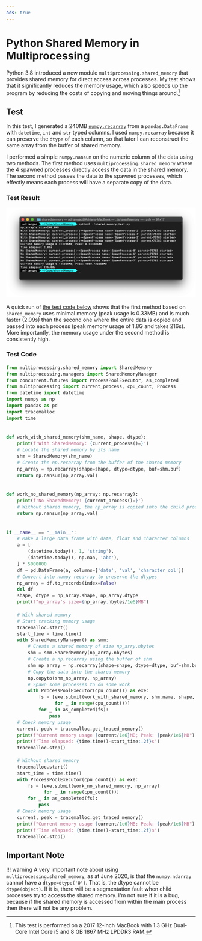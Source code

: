 ```yaml
---
ads: true
---
```


# Python Shared Memory in Multiprocessing

Python 3.8 introduced a new module `multiprocessing.shared_memory` that provides
shared memory for direct access across processes. My test shows that it
significantly reduces the memory usage, which also speeds up the program by
reducing the costs of copying and moving things around.[^1]

[^1]: This test is performed on a 2017 12-inch MacBook with 1.3 GHz Dual-Core
Intel Core i5 and 8 GB 1867 MHz LPDDR3 RAM.

## Test

In this test, I generated a 240MB
[`numpy.recarray`](https://numpy.org/doc/stable/reference/generated/numpy.recarray.html)
from a `pandas.DataFrame` with `datetime`, `int` and `str` typed columns. I used
`numpy.recarray` because it can preserve the `dtype` of each column, so that
later I can reconstruct the same array from the buffer of shared memory.

I performed a simple `numpy.nansum` on the numeric column of the data using two
methods. The first method uses `multiprocessing.shared_memory` where the 4
spawned processes directly access the data in the shared memory. The second
method passes the data to the spawned processes, which effectly means each
process will have a separate copy of the data.

### Test Result

![test-result](/images/Python-SharedMemory-test.png)

A quick run of [the test code below](#test-code) shows that the first method
based on `shared_memory` uses minimal memory (peak usage is 0.33MB) and is much
faster (2.09s) than the second one where the entire data is copied and passed
into each process (peak memory usage of 1.8G and takes 216s). More
importantly, the memory usage under the second method is consistently high.

### Test Code

```python linenums="1"
from multiprocessing.shared_memory import SharedMemory
from multiprocessing.managers import SharedMemoryManager
from concurrent.futures import ProcessPoolExecutor, as_completed
from multiprocessing import current_process, cpu_count, Process
from datetime import datetime
import numpy as np
import pandas as pd
import tracemalloc
import time


def work_with_shared_memory(shm_name, shape, dtype):
    print(f'With SharedMemory: {current_process()=}')
    # Locate the shared memory by its name
    shm = SharedMemory(shm_name)
    # Create the np.recarray from the buffer of the shared memory
    np_array = np.recarray(shape=shape, dtype=dtype, buf=shm.buf)
    return np.nansum(np_array.val)


def work_no_shared_memory(np_array: np.recarray):
    print(f'No SharedMemory: {current_process()=}')
    # Without shared memory, the np_array is copied into the child process
    return np.nansum(np_array.val)


if __name__ == "__main__":
    # Make a large data frame with date, float and character columns
    a = [
        (datetime.today(), 1, 'string'),
        (datetime.today(), np.nan, 'abc'),
    ] * 5000000
    df = pd.DataFrame(a, columns=['date', 'val', 'character_col'])
    # Convert into numpy recarray to preserve the dtypes
    np_array = df.to_records(index=False)
    del df
    shape, dtype = np_array.shape, np_array.dtype
    print(f"np_array's size={np_array.nbytes/1e6}MB")

    # With shared memory
    # Start tracking memory usage
    tracemalloc.start()
    start_time = time.time()
    with SharedMemoryManager() as smm:
        # Create a shared memory of size np_arry.nbytes
        shm = smm.SharedMemory(np_array.nbytes)
        # Create a np.recarray using the buffer of shm
        shm_np_array = np.recarray(shape=shape, dtype=dtype, buf=shm.buf)
        # Copy the data into the shared memory
        np.copyto(shm_np_array, np_array)
        # Spawn some processes to do some work
        with ProcessPoolExecutor(cpu_count()) as exe:
            fs = [exe.submit(work_with_shared_memory, shm.name, shape, dtype)
                  for _ in range(cpu_count())]
            for _ in as_completed(fs):
                pass
    # Check memory usage
    current, peak = tracemalloc.get_traced_memory()
    print(f"Current memory usage {current/1e6}MB; Peak: {peak/1e6}MB")
    print(f'Time elapsed: {time.time()-start_time:.2f}s')
    tracemalloc.stop()

    # Without shared memory
    tracemalloc.start()
    start_time = time.time()
    with ProcessPoolExecutor(cpu_count()) as exe:
        fs = [exe.submit(work_no_shared_memory, np_array)
              for _ in range(cpu_count())]
        for _ in as_completed(fs):
            pass
    # Check memory usage
    current, peak = tracemalloc.get_traced_memory()
    print(f"Current memory usage {current/1e6}MB; Peak: {peak/1e6}MB")
    print(f'Time elapsed: {time.time()-start_time:.2f}s')
    tracemalloc.stop()
```

## Important Note

!!! warning
    A very important note about using `multiprocessing.shared_memory`, as at June
    2020, is that the `numpy.ndarray` cannot have a `dtype=dtype('O')`. That is, the
    dtype cannot be `dtype(object)`. If it is, there will be a segmentation fault
    when child processes try to access the shared memory. I'm not sure if it is a
    bug, because if the shared memory is accessed from within the main process then
    there will not be any problem.